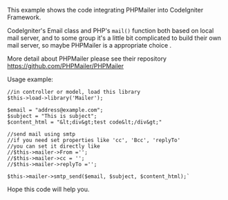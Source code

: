 This example shows the code integrating PHPMailer into CodeIgniter Framework.

CodeIgniter's Email class and PHP's `mail()` function both based on local mail server,
and to some group it's a little bit complicated to build their own mail server, so 
maybe PHPMailer is a appropriate choice .

More detail about PHPMailer please see their repository https://github.com/PHPMailer/PHPMailer


Usage example:

    //in controller or model, load this library
    $this->load->library('Mailer');
    
    $email = "address@example.com";
    $subject = "This is subject";
    $content_html = "&lt;div&gt;test code&lt;/div&gt;"
    
    //send mail using smtp
    //if you need set properties like 'cc', 'Bcc', 'replyTo'
    //you can set it directly like
    //$this->mailer->From ='';
    //$this->mailer->cc = '';
    //$this->mailer->replyTo ='';

    $this->mailer->smtp_send($email, $subject, $content_html);`


Hope this code will help you.

